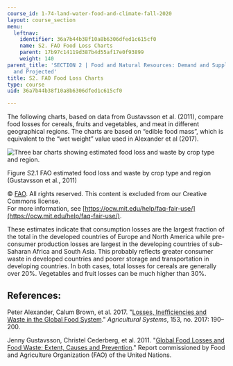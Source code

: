```yaml
---
course_id: 1-74-land-water-food-and-climate-fall-2020
layout: course_section
menu:
  leftnav:
    identifier: 36a7b44b38f10a8b6306dfed1c615cf0
    name: S2. FAO Food Loss Charts
    parent: 17b97c14119d387b4d55af17e0f93899
    weight: 140
parent_title: 'SECTION 2 | Food and Natural Resources: Demand and Supply, Current
  and Projected'
title: S2. FAO Food Loss Charts
type: course
uid: 36a7b44b38f10a8b6306dfed1c615cf0

---
```


The following charts, based on data from Gustavsson et al. (2011), compare food losses for cereals, fruits and vegetables, and meat in different geographical regions. The charts are based on “edible food mass”, which is equivalent to the “wet weight” value used in Alexander et al (2017).

![Three bar charts showing estimated food loss and waste by crop type and region.](/coursemedia/1-74-land-water-food-and-climate-fall-2020/6f64b4f4479a33e4358445b3286360fe_FigS2-1.jpg)

Figure S2.1 FAO estimated food loss and waste by crop type and region (Gustavsson et al., 2011)

© [FAO](http://www.fao.org). All rights reserved. This content is excluded from our Creative Commons license.  
For more information, see [https://ocw.mit.edu/help/faq-fair-use/](https://ocw.mit.edu/help/faq-fair-use/).

These estimates indicate that consumption losses are the largest fraction of the total in the developed countries of Europe and North America while pre-consumer production losses are largest in the developing countries of sub-Saharan Africa and South Asia. This probably reflects greater consumer waste in developed countries and poorer storage and transportation in developing countries. In both cases, total losses for cereals are generally over 20%. Vegetables and fruit losses can be much higher than 30%.

References:
-----------

Peter Alexander, Calum Brown, et al. 2017. "[Losses, Inefficiencies and Waste in the Global Food System](https://www.sciencedirect.com/science/article/pii/S0308521X16302384)." _Agricultural Systems_, 153, no. 2017: 190–200.

Jenny Gustavsson, Christel Cederberg, et al. 2011. "[Global Food Losses and Food Waste: Extent, Causes and Prevention](https://reliefweb.int/report/world/global-food-losses-and-food-waste-extent-causes-and-prevention)." Report commissioned by Food and Agriculture Organization (FAO) of the United Nations.